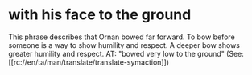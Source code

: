 # with his face to the ground

This phrase describes that Ornan bowed far forward. To bow before someone is a way to show humility and respect. A deeper bow shows greater humility and respect. AT: "bowed very low to the ground" (See: [[rc://en/ta/man/translate/translate-symaction]])

